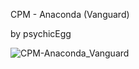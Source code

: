 CPM - Anaconda (Vanguard)

by psychicEgg

![CPM-Anaconda_Vanguard](https://user-images.githubusercontent.com/69336657/213704676-4833744f-9b43-4a63-be73-7d6356afbbde.png)
